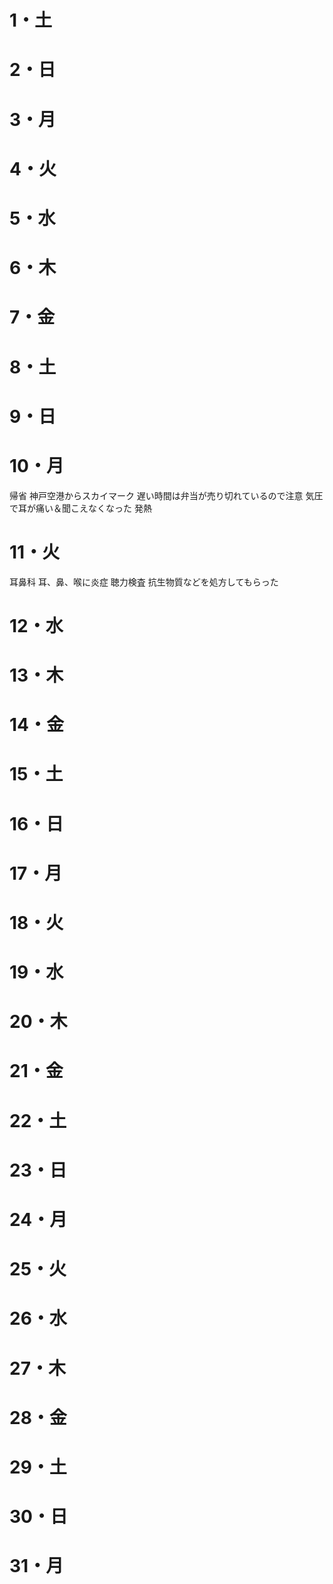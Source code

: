 # 1・土
# 2・日
# 3・月
# 4・火
# 5・水
# 6・木
# 7・金
# 8・土
# 9・日
# 10・月
帰省
	神戸空港からスカイマーク
	遅い時間は弁当が売り切れているので注意
	気圧で耳が痛い＆聞こえなくなった
	発熱
# 11・火
耳鼻科
	耳、鼻、喉に炎症
	聴力検査
	抗生物質などを処方してもらった
	
# 12・水
# 13・木
# 14・金
# 15・土
# 16・日
# 17・月
# 18・火
# 19・水
# 20・木
# 21・金
# 22・土
# 23・日
# 24・月
# 25・火
# 26・水
# 27・木
# 28・金
# 29・土
# 30・日
# 31・月